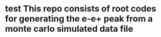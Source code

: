 
# test This repo consists of root codes for generating the e-e+ peak from a monte carlo simulated data file

